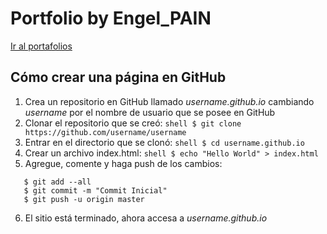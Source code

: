 # Portfolio by Engel_PAIN

[Ir al portafolios](https://engelpain.github.io) <br>

## Cómo crear una página en GitHub
1. Crea un repositorio en GitHub llamado *username.github.io* cambiando *username* por el nombre de usuario que se posee en GitHub
2. Clonar el repositorio que se creó: ```shell $ git clone https://github.com/username/username ```
3. Entrar en el directorio que se clonó: ```shell $ cd username.github.io ```
4. Crear un archivo index.html: ```shell $ echo "Hello World" > index.html ```
5. Agregue, comente y haga push de los cambios:
```shell
   $ git add --all
   $ git commit -m "Commit Inicial"
   $ git push -u origin master
```
6. El sitio está terminado, ahora accesa a *username.github.io*